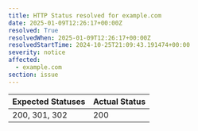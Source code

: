 ```yaml
---
title: HTTP Status resolved for example.com
date: 2025-01-09T12:26:17+00:00Z
resolved: True
resolvedWhen: 2025-01-09T12:26:17+00:00Z
resolvedStartTime: 2024-10-25T21:09:43.191474+00:00
severity: notice
affected:
  - example.com
section: issue
---
```


| Expected Statuses | Actual Status  |
|-------------------|----------------|
| 200, 301, 302 | 200 |
